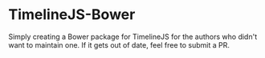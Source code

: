 TimelineJS-Bower
================

Simply creating a Bower package for TimelineJS for the authors who didn't want to maintain one. If it gets out of date, feel free to submit a PR.
